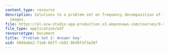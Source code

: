 ```yaml
---
content_type: resource
description: Solutions to a problem set on frequency decomposition of images and hybrid
  images.
file: https://ol-ocw-studio-app-production.s3.amazonaws.com/courses/9-35-sensation-and-perception-spring-2009/49d4a8e271a66bf7cb828b49faf3e28f_MIT9_35s09_sol_pset03.pdf
file_type: application/pdf
resourcetype: Document
title: 'Problem Set 2: Answer key'
uid: 49d4a8e2-71a6-6bf7-cb82-8b49faf3e28f
---
```

